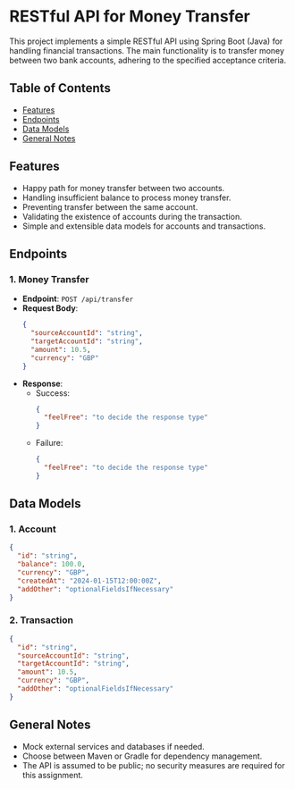 # RESTful API for Money Transfer

This project implements a simple RESTful API using Spring Boot (Java) for handling financial transactions. The main functionality is to transfer money between two bank accounts, adhering to the specified acceptance criteria.

## Table of Contents

- [Features](#features)
- [Endpoints](#endpoints)
- [Data Models](#data-models)
- [General Notes](#general-notes)

## Features

- Happy path for money transfer between two accounts.
- Handling insufficient balance to process money transfer.
- Preventing transfer between the same account.
- Validating the existence of accounts during the transaction.
- Simple and extensible data models for accounts and transactions.

## Endpoints

### 1. Money Transfer

- **Endpoint**: `POST /api/transfer`
- **Request Body**:
  ```json
  {
    "sourceAccountId": "string",
    "targetAccountId": "string",
    "amount": 10.5,
    "currency": "GBP"
  }
  ```
- **Response**:
    - Success:
      ```json
      {
        "feelFree": "to decide the response type"
      }
      ```
    - Failure:
      ```json
      {
        "feelFree": "to decide the response type"
      }
      ```

## Data Models

### 1. Account

```json
{
  "id": "string",
  "balance": 100.0,
  "currency": "GBP",
  "createdAt": "2024-01-15T12:00:00Z",
  "addOther": "optionalFieldsIfNecessary"
}
```

### 2. Transaction

```json
{
  "id": "string",
  "sourceAccountId": "string",
  "targetAccountId": "string",
  "amount": 10.5,
  "currency": "GBP",
  "addOther": "optionalFieldsIfNecessary"
}
```

## General Notes

- Mock external services and databases if needed.
- Choose between Maven or Gradle for dependency management.
- The API is assumed to be public; no security measures are required for this assignment.
